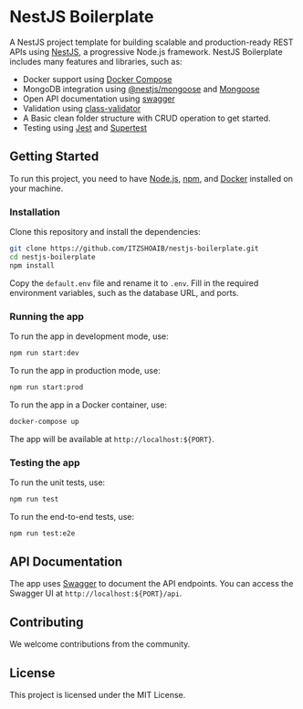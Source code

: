 # NestJS Boilerplate

A NestJS project template for building scalable and production-ready REST APIs using [NestJS](https://nestjs.com/), a progressive Node.js framework. NestJS Boilerplate includes many features and libraries, such as:

- Docker support using [Docker Compose](https://docs.docker.com/compose/)
- MongoDB integration using [@nestjs/mongoose](https://docs.nestjs.com/techniques/mongodb) and [Mongoose](https://mongoosejs.com/)
- Open API documentation using [swagger](https://docs.nestjs.com/openapi/introduction)
- Validation using [class-validator](https://docs.nestjs.com/pipes#class-validator)
- A Basic clean folder structure with CRUD operation to get started.
- Testing using [Jest](https://jestjs.io/) and [Supertest](https://github.com/visionmedia/supertest)

## Getting Started

To run this project, you need to have [Node.js](https://nodejs.org/en/), [npm](https://www.npmjs.com/), and [Docker](https://www.docker.com/) installed on your machine.

### Installation

Clone this repository and install the dependencies:

```bash
git clone https://github.com/ITZSHOAIB/nestjs-boilerplate.git
cd nestjs-boilerplate
npm install
```

Copy the `default.env` file and rename it to `.env`. Fill in the required environment variables, such as the database URL, and ports.

### Running the app

To run the app in development mode, use:

```bash
npm run start:dev
```

To run the app in production mode, use:

```bash
npm run start:prod
```

To run the app in a Docker container, use:

```bash
docker-compose up
```

The app will be available at `http://localhost:${PORT}`.

### Testing the app

To run the unit tests, use:

```bash
npm run test
```

To run the end-to-end tests, use:

```bash
npm run test:e2e
```

## API Documentation

The app uses [Swagger](https://swagger.io/) to document the API endpoints. You can access the Swagger UI at `http://localhost:${PORT}/api`.

## Contributing

We welcome contributions from the community.

## License

This project is licensed under the MIT License.
